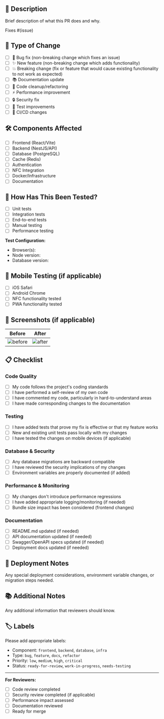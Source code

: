 ## 📝 Description

Brief description of what this PR does and why.

Fixes #(issue)

## 🔄 Type of Change

- [ ] 🐛 Bug fix (non-breaking change which fixes an issue)
- [ ] ✨ New feature (non-breaking change which adds functionality)
- [ ] 💥 Breaking change (fix or feature that would cause existing functionality to not work as expected)
- [ ] 📚 Documentation update
- [ ] 🧹 Code cleanup/refactoring
- [ ] ⚡ Performance improvement
- [ ] 🔒 Security fix
- [ ] 🧪 Test improvements
- [ ] 🔧 CI/CD changes

## 🛠️ Components Affected

- [ ] Frontend (React/Vite)
- [ ] Backend (NestJS/API)
- [ ] Database (PostgreSQL)
- [ ] Cache (Redis)
- [ ] Authentication
- [ ] NFC Integration
- [ ] Docker/Infrastructure
- [ ] Documentation

## 🧪 How Has This Been Tested?

- [ ] Unit tests
- [ ] Integration tests
- [ ] End-to-end tests
- [ ] Manual testing
- [ ] Performance testing

**Test Configuration:**
- Browser(s): 
- Node version: 
- Database version: 

## 📱 Mobile Testing (if applicable)

- [ ] iOS Safari
- [ ] Android Chrome
- [ ] NFC functionality tested
- [ ] PWA functionality tested

## 📸 Screenshots (if applicable)

| Before | After |
|--------|-------|
| ![before](url) | ![after](url) |

## 📋 Checklist

### Code Quality
- [ ] My code follows the project's coding standards
- [ ] I have performed a self-review of my own code
- [ ] I have commented my code, particularly in hard-to-understand areas
- [ ] I have made corresponding changes to the documentation

### Testing
- [ ] I have added tests that prove my fix is effective or that my feature works
- [ ] New and existing unit tests pass locally with my changes
- [ ] I have tested the changes on mobile devices (if applicable)

### Database & Security
- [ ] Any database migrations are backward compatible
- [ ] I have reviewed the security implications of my changes
- [ ] Environment variables are properly documented (if added)

### Performance & Monitoring
- [ ] My changes don't introduce performance regressions
- [ ] I have added appropriate logging/monitoring (if needed)
- [ ] Bundle size impact has been considered (frontend changes)

### Documentation
- [ ] README.md updated (if needed)
- [ ] API documentation updated (if needed)
- [ ] Swagger/OpenAPI specs updated (if needed)
- [ ] Deployment docs updated (if needed)

## 🚀 Deployment Notes

Any special deployment considerations, environment variable changes, or migration steps needed.

## 📚 Additional Notes

Any additional information that reviewers should know.

## 🏷️ Labels

Please add appropriate labels:
- Component: `frontend`, `backend`, `database`, `infra`
- Type: `bug`, `feature`, `docs`, `refactor`
- Priority: `low`, `medium`, `high`, `critical`
- Status: `ready-for-review`, `work-in-progress`, `needs-testing`

---

**For Reviewers:**
- [ ] Code review completed
- [ ] Security review completed (if applicable)
- [ ] Performance impact assessed
- [ ] Documentation reviewed
- [ ] Ready for merge
